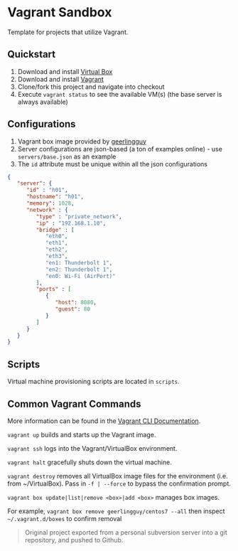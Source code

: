 # Vagrant Sandbox

Template for projects that utilize Vagrant.

## Quickstart

1. Download and install [Virtual Box](https://www.virtualbox.org/wiki/VirtualBox)
2. Download and install [Vagrant](https://www.vagrantup.com/)
3. Clone/fork this project and navigate into checkout
4. Execute `vagrant status` to see the available VM(s) (the base server is always available)

## Configurations

1. Vagrant box image provided by [geerlingguy](https://atlas.hashicorp.com/geerlingguy/boxes/centos7)
2. Server configurations are json-based (a ton of examples online) - use `servers/base.json` as an example
3. The `id` attribute must be unique within all the json configurations

```JSON
{
   "server": {
      "id" : "h01",
      "hostname": "h01",
      "memory": 1028,
      "network" : {
         "type" : "private_network",
         "ip" : "192.168.1.10",
         "bridge" : [
            "eth0",
            "eth1",
            "eth2",
            "eth3",
            "en1: Thunderbolt 1",
            "en2: Thunderbolt 1",
            "en0: Wi-Fi (AirPort)"
         ],
         "ports" : [
            {
               "host": 8080,
               "guest": 80
            }
         ]
      }
   }
}
```

## Scripts

Virtual machine provisioning scripts are located in `scripts`.

## Common Vagrant Commands

More information can be found in the [Vagrant CLI Documentation](https://www.vagrantup.com/docs/cli/).

`vagrant up` builds and starts up the Vagrant image.

`vagrant ssh` logs into the Vagrant/VirtualBox environment.

`vagrant halt` gracefully shuts down the virtual machine.

`vagrant destroy` removes all VirtualBox image files for the environment (i.e. from ~/VirtualBox). Pass in `-f | --force` to bypass the confirmation prompt.

`vagrant box update|list|remove <box>|add <box>` manages box images.

For example, `vagrant box remove geerlingguy/centos7 --all` then inspect `~/.vagrant.d/boxes` to confirm removal

> Original project exported from a personal subversion server into a git repository, and pushed to Github.
